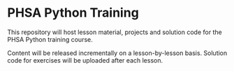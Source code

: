 # PHSA Python Training

This repository will host lesson material, projects and solution code for the PHSA Python training course. 

Content will be released incrementally on a lesson-by-lesson basis. Solution code for exercises will be uploaded after each lesson.
